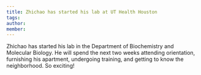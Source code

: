 ```yaml
---
title: Zhichao has started his lab at UT Health Houston
tags:
author: 
member: 
---
```


Zhichao has started his lab in the Department of Biochemistry and Molecular Biology. He will spend the next two weeks attending orientation, furnishing his apartment, undergoing training, and getting to know the neighborhood. So exciting!